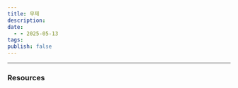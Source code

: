 ```yaml
---
title: 무제
description: 
date:
  - - 2025-05-13
tags: 
publish: false
---
```



---




### Resources
